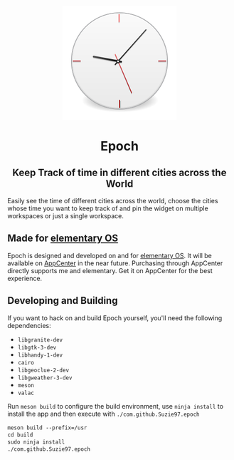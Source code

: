 <p align="center">
  <img src="data/128.svg" alt="Icon" />
</p>
<h1 align="center">Epoch</h1>
<h2 align="center">Keep Track of time in different cities across the World</h2>

Easily see the time of different cities across the world, choose the cities whose time you want to keep track of and pin the widget on multiple workspaces or just a single workspace.

## Made for [elementary OS](https://elementary.io)

Epoch is designed and developed on and for [elementary OS](https://elementary.io). It will be available on [AppCenter](https://appcenter.elementary.io) in the near future. Purchasing through AppCenter directly supports me and elementary. Get it on AppCenter for the best experience.

## Developing and Building

If you want to hack on and build Epoch yourself, you'll need the following dependencies:

* `libgranite-dev`
* `libgtk-3-dev`
* `libhandy-1-dev`
* `cairo`
* `libgeoclue-2-dev`
* `libgweather-3-dev`
* `meson`
* `valac`

Run `meson build` to configure the build environment, use `ninja install` to install the app and then execute with `./com.github.Suzie97.epoch`

    meson build --prefix=/usr
    cd build
    sudo ninja install
    ./com.github.Suzie97.epoch

